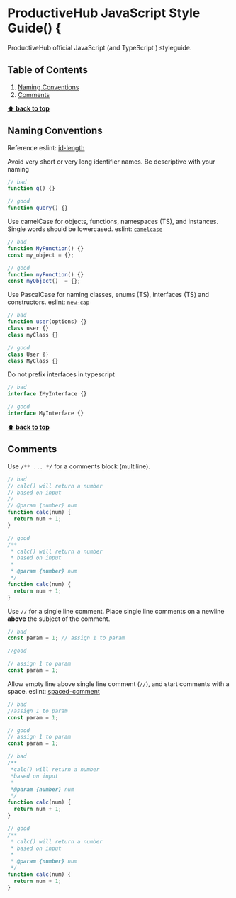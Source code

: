 # ProductiveHub JavaScript Style Guide() {

ProductiveHub official JavaScript (and TypeScript ) styleguide.

## Table of Contents

1. [Naming Conventions](#references)
1. [Comments](#comments)

**[⬆ back to top](#table-of-contents)**

## Naming Conventions

Reference eslint: [id-length](https://eslint.org/docs/rules/id-length)

Avoid very short or very long identifier names. Be descriptive with your naming

```javascript
// bad
function q() {}

// good
function query() {}
```

Use camelCase for objects, functions, namespaces (TS), and instances. Single words should be lowercased. eslint: [`camelcase`](https://eslint.org/docs/rules/camelcase.html)

```javascript
// bad
function MyFunction() {}
const my_object = {};

// good
function myFunction() {}
const myObject()  = {};
```

Use PascalCase for naming classes, enums (TS), interfaces (TS) and constructors. eslint: [`new-cap`](https://eslint.org/docs/rules/new-cap.html)

```javascript
// bad
function user(options) {}
class user {}
class myClass {}

// good
class User {}
class MyClass {}
```

Do not prefix interfaces in typescript

```typescript
// bad
interface IMyInterface {}

// good
interface MyInterface {}
```

**[⬆ back to top](#table-of-contents)**

## Comments

Use `/** ... */` for a comments block (multiline).

```javascript
// bad
// calc() will return a number
// based on input
//
// @param {number} num
function calc(num) {
  return num + 1;
}

// good
/**
 * calc() will return a number
 * based on input
 *
 * @param {number} num
 */
function calc(num) {
  return num + 1;
}
```

Use `//` for a single line comment. Place single line comments on a newline **above** the subject of the comment.

```javascript
// bad
const param = 1; // assign 1 to param

//good

// assign 1 to param
const param = 1;
```

Allow empty line above single line comment (`//`), and start comments with a space. eslint: [spaced-comment](https://eslint.org/docs/rules/spaced-comment)

```javascript
// bad
//assign 1 to param
const param = 1;

// good
// assign 1 to param
const param = 1;

// bad
/**
 *calc() will return a number
 *based on input
 *
 *@param {number} num
 */
function calc(num) {
  return num + 1;
}

// good
/**
 * calc() will return a number
 * based on input
 *
 * @param {number} num
 */
function calc(num) {
  return num + 1;
}
```
